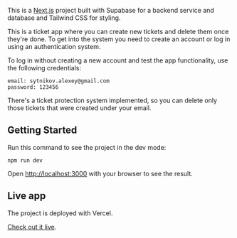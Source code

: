 This is a [Next.js](https://nextjs.org/) project built with Supabase for a backend service and database and Tailwind CSS for styling.

This is a ticket app where you can create new tickets and delete them once they're done.
To get into the system you need to create an account or log in using an authentication system.

To log in without creating a new account and test the app functionality, use the following credentials:
```
email: sytnikov.alexey@gmail.com
password: 123456
```

There's a ticket protection system implemented, so you can delete only those tickets that were created under your email. 

## Getting Started

Run this command to see the project in the dev mode:

```
npm run dev
```

Open [http://localhost:3000](http://localhost:3000) with your browser to see the result.

## Live app

The project is deployed with Vercel.

[Check out it live](https://tickets.sytnikov.dev).
